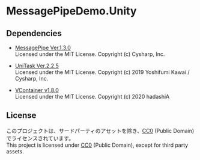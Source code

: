# MessagePipeDemo.Unity

## Dependencies
- [MessagePipe Ver.1.3.0](https://github.com/Cysharp/MessagePipe/releases/tag/1.3.0)  
  Licensed under the MIT License. Copyright (c) Cysharp, Inc.

- [UniTask Ver.2.2.5](https://github.com/Cysharp/UniTask/releases/tag/2.2.5)  
  Licensed under the MIT License. Copyright (c) 2019 Yoshifumi Kawai / Cysharp, Inc.

- [VContainer v1.8.0](https://github.com/hadashiA/VContainer/releases/tag/1.8.0)  
  Licensed under the MIT License. Copyright (c) 2020 hadashiA

## License
このプロジェクトは、サードパーティのアセットを除き、[CC0](http://creativecommons.org/publicdomain/zero/1.0/deed.ja) (Public Domain) でライセンスされています。  
This project is licensed under [CC0](https://creativecommons.org/publicdomain/zero/1.0/deed.en) (Public Domain), except for third party assets.
